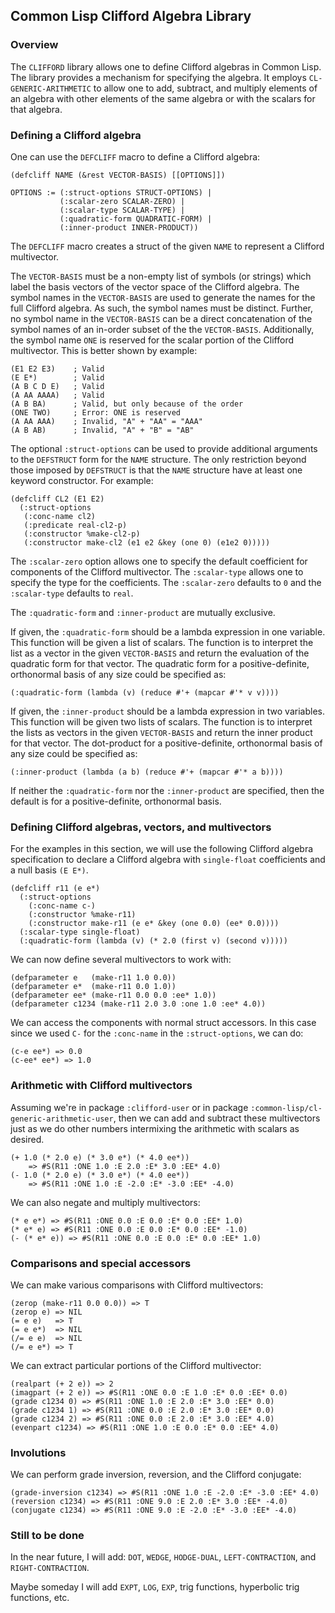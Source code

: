 ## Common Lisp Clifford Algebra Library

### Overview

The `CLIFFORD` library allows one to define Clifford algebras in
Common Lisp.  The library provides a mechanism for specifying the
algebra.  It employs `CL-GENERIC-ARITHMETIC` to allow one to add,
subtract, and multiply elements of an algebra with other elements of
the same algebra or with the scalars for that algebra.

### Defining a Clifford algebra

One can use the `DEFCLIFF` macro to define a Clifford algebra:

    (defcliff NAME (&rest VECTOR-BASIS) [[OPTIONS]])

    OPTIONS := (:struct-options STRUCT-OPTIONS) |
               (:scalar-zero SCALAR-ZERO) |
               (:scalar-type SCALAR-TYPE) |
               (:quadratic-form QUADRATIC-FORM) |
               (:inner-product INNER-PRODUCT))

The `DEFCLIFF` macro creates a struct of the given `NAME` to represent
a Clifford multivector.

The `VECTOR-BASIS` must be a non-empty list of symbols (or strings)
which label the basis vectors of the vector space of the Clifford
algebra.  The symbol names in the `VECTOR-BASIS` are used to generate
the names for the full Clifford algebra.  As such, the symbol names
must be distinct.  Further, no symbol name in the `VECTOR-BASIS` can
be a direct concatenation of the symbol names of an in-order subset of
the the `VECTOR-BASIS`.  Additionally, the symbol name `ONE` is
reserved for the scalar portion of the Clifford multivector.  This is
better shown by example:

    (E1 E2 E3)    ; Valid
    (E E*)        ; Valid
    (A B C D E)   ; Valid
    (A AA AAAA)   ; Valid
    (A B BA)      ; Valid, but only because of the order
    (ONE TWO)     ; Error: ONE is reserved
    (A AA AAA)    ; Invalid, "A" + "AA" = "AAA"
    (A B AB)      ; Invalid, "A" + "B" = "AB"

The optional `:struct-options` can be used to provide additional
arguments to the `DEFSTRUCT` form for the `NAME` structure.  The only
restriction beyond those imposed by `DEFSTRUCT` is that the `NAME`
structure have at least one keyword constructor.  For example:

    (defcliff CL2 (E1 E2)
      (:struct-options
       (:conc-name cl2)
       (:predicate real-cl2-p)
       (:constructor %make-cl2-p)
       (:constructor make-cl2 (e1 e2 &key (one 0) (e1e2 0)))))

The `:scalar-zero` option allows one to specify the default
coefficient for components of the Clifford multivector.  The
`:scalar-type` allows one to specify the type for the coefficients.
The `:scalar-zero` defaults to `0` and the `:scalar-type` defaults to
`real`.

The `:quadratic-form` and `:inner-product` are mutually exclusive.

If given, the `:quadratic-form` should be a lambda expression in one
variable.  This function will be given a list of scalars.  The
function is to interpret the list as a vector in the given
`VECTOR-BASIS` and return the evaluation of the quadratic form for
that vector.  The quadratic form for a positive-definite, orthonormal
basis of any size could be specified as:

    (:quadratic-form (lambda (v) (reduce #'+ (mapcar #'* v v))))

If given, the `:inner-product` should be a lambda expression in two
variables.  This function will be given two lists of scalars.  The
function is to interpret the lists as vectors in the given
`VECTOR-BASIS` and return the inner product for that vector.  The
dot-product for a positive-definite, orthonormal basis of any size
could be specified as:

    (:inner-product (lambda (a b) (reduce #'+ (mapcar #'* a b))))

If neither the `:quadratic-form` nor the `:inner-product` are
specified, then the default is for a positive-definite, orthonormal
basis.

### Defining Clifford algebras, vectors, and multivectors

For the examples in this section, we will use the following Clifford
algebra specification to declare a Clifford algebra with
`single-float` coefficients and a null basis `(E E*)`.

    (defcliff r11 (e e*)
      (:struct-options
        (:conc-name c-)
        (:constructor %make-r11)
        (:constructor make-r11 (e e* &key (one 0.0) (ee* 0.0))))
      (:scalar-type single-float)
      (:quadratic-form (lambda (v) (* 2.0 (first v) (second v)))))

We can now define several multivectors to work with:

    (defparameter e   (make-r11 1.0 0.0))
    (defparameter e*  (make-r11 0.0 1.0))
    (defparameter ee* (make-r11 0.0 0.0 :ee* 1.0))
    (defparameter c1234 (make-r11 2.0 3.0 :one 1.0 :ee* 4.0))

We can access the components with normal struct accessors.  In this
case since we used `C-` for the `:conc-name` in the `:struct-options`,
we can do:

    (c-e ee*) => 0.0
    (c-ee* ee*) => 1.0

### Arithmetic with Clifford multivectors

Assuming we're in package `:clifford-user` or in package
`:common-lisp/cl-generic-arithmetic-user`, then we can add and
subtract these multivectors just as we do other numbers intermixing
the arithmetic with scalars as desired.

    (+ 1.0 (* 2.0 e) (* 3.0 e*) (* 4.0 ee*))
        => #S(R11 :ONE 1.0 :E 2.0 :E* 3.0 :EE* 4.0)
    (- 1.0 (* 2.0 e) (* 3.0 e*) (* 4.0 ee*))
        => #S(R11 :ONE 1.0 :E -2.0 :E* -3.0 :EE* -4.0)

We can also negate and multiply multivectors:

    (* e e*) => #S(R11 :ONE 0.0 :E 0.0 :E* 0.0 :EE* 1.0)
    (* e* e) => #S(R11 :ONE 0.0 :E 0.0 :E* 0.0 :EE* -1.0)
    (- (* e* e)) => #S(R11 :ONE 0.0 :E 0.0 :E* 0.0 :EE* 1.0)

### Comparisons and special accessors

We can make various comparisons with Clifford multivectors:

    (zerop (make-r11 0.0 0.0)) => T
    (zerop e) => NIL
    (= e e)   => T
    (= e e*)  => NIL
    (/= e e)  => NIL
    (/= e e*) => T

We can extract particular portions of the Clifford multivector:

    (realpart (+ 2 e)) => 2
    (imagpart (+ 2 e)) => #S(R11 :ONE 0.0 :E 1.0 :E* 0.0 :EE* 0.0)
    (grade c1234 0) => #S(R11 :ONE 1.0 :E 2.0 :E* 3.0 :EE* 0.0)
    (grade c1234 1) => #S(R11 :ONE 0.0 :E 2.0 :E* 3.0 :EE* 0.0)
    (grade c1234 2) => #S(R11 :ONE 0.0 :E 2.0 :E* 3.0 :EE* 4.0)
    (evenpart c1234) => #S(R11 :ONE 1.0 :E 0.0 :E* 0.0 :EE* 4.0)

### Involutions

We can perform grade inversion, reversion, and the Clifford conjugate:

    (grade-inversion c1234) => #S(R11 :ONE 1.0 :E -2.0 :E* -3.0 :EE* 4.0)
    (reversion c1234) => #S(R11 :ONE 9.0 :E 2.0 :E* 3.0 :EE* -4.0)
    (conjugate c1234) => #S(R11 :ONE 9.0 :E -2.0 :E* -3.0 :EE* -4.0)

### Still to be done

In the near future, I will add: `DOT`, `WEDGE`, `HODGE-DUAL`,
`LEFT-CONTRACTION`, and `RIGHT-CONTRACTION`.

Maybe someday I will add `EXPT`, `LOG`, `EXP`, trig functions,
hyperbolic trig functions, etc.
